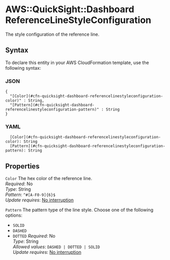 # AWS::QuickSight::Dashboard ReferenceLineStyleConfiguration<a name="aws-properties-quicksight-dashboard-referencelinestyleconfiguration"></a>

The style configuration of the reference line\.

## Syntax<a name="aws-properties-quicksight-dashboard-referencelinestyleconfiguration-syntax"></a>

To declare this entity in your AWS CloudFormation template, use the following syntax:

### JSON<a name="aws-properties-quicksight-dashboard-referencelinestyleconfiguration-syntax.json"></a>

```
{
  "[Color](#cfn-quicksight-dashboard-referencelinestyleconfiguration-color)" : String,
  "[Pattern](#cfn-quicksight-dashboard-referencelinestyleconfiguration-pattern)" : String
}
```

### YAML<a name="aws-properties-quicksight-dashboard-referencelinestyleconfiguration-syntax.yaml"></a>

```
  [Color](#cfn-quicksight-dashboard-referencelinestyleconfiguration-color): String
  [Pattern](#cfn-quicksight-dashboard-referencelinestyleconfiguration-pattern): String
```

## Properties<a name="aws-properties-quicksight-dashboard-referencelinestyleconfiguration-properties"></a>

`Color` <a name="cfn-quicksight-dashboard-referencelinestyleconfiguration-color"></a>
The hex color of the reference line\.  
_Required_: No  
_Type_: String  
_Pattern_: `^#[A-F0-9]{6}$`  
_Update requires_: [No interruption](https://docs.aws.amazon.com/AWSCloudFormation/latest/UserGuide/using-cfn-updating-stacks-update-behaviors.html#update-no-interrupt)

`Pattern` <a name="cfn-quicksight-dashboard-referencelinestyleconfiguration-pattern"></a>
The pattern type of the line style\. Choose one of the following options:

- `SOLID`
- `DASHED`
- `DOTTED`
  _Required_: No  
  _Type_: String  
  _Allowed values_: `DASHED | DOTTED | SOLID`  
  _Update requires_: [No interruption](https://docs.aws.amazon.com/AWSCloudFormation/latest/UserGuide/using-cfn-updating-stacks-update-behaviors.html#update-no-interrupt)

